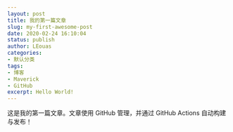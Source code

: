 ```yaml
---
layout: post
title: 我的第一篇文章
slug: my-first-awesome-post
date: 2020-02-24 16:10:04
status: publish
author: LEouas
categories:
- 默认分类
tags:
- 博客
- Maverick
- GitHub
excerpt: Hello World!
---
```


这是我的第一篇文章。文章使用 GitHub 管理，并通过 GitHub Actions 自动构建与发布！
